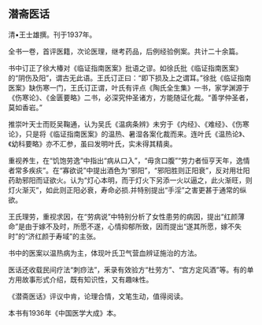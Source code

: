 ## 潜斋医话

清•王士雄撰。刊于1937年。

全书一卷，首评医籍，次论医理，继考药品，后例经验例案。共计二十余篇。

书中订正了徐大椿对《临证指南医案》批语之谬。如徐氏批《临证指南医案》的“阴伤及阳”，谓古无此语。王氏订正曰：“即下损及上之谓耳。”徐批《临证指南医案》缺伤寒一门，王氏订正谓，叶氏有评点《陶氏全生集》一书，家学渊源于《伤寒论》、《金匮要略》二书，必深究仲圣诸方，方能随证化裁。“善学仲圣者，莫如香岩。”

推崇叶天士而贬吴鞠通，认为吴氏《温病条辨》未穷于《内经》、《难经》、《伤寒论》，只是将《临证指南医案》的温热、暑湿各案化裁而来。连叶氏《温热论》、《幼科要略》亦不汇参，虽曰发明叶氏，实未得其精奥。

重视养生，在“饥饱劳逸”中指出“病从口入”，“毋贪口腹”“劳力者恒亨天年，逸情者常多疾疢”。在“寡欲说”中提出酒色为“邪阳”，“邪阳胜则正阳衰”，反对用壮阳药助邪阳而证欲火。认为“灯心本明，而于灯火下另添一火以逼之，此火渐旺，则灯火渐灭”，如此则正阳必衰，寿命必损.并特别提出“手淫”之害更甚于通常的纵欲。

王氏理劳，重视求因，在“劳病说”中特别分析了女性患劳的病因，提出“红颜薄命”是由于嫁不及时，所愿不遂，心情抑郁所致，因而提出“遂其所愿，嫁不失时”的“济红颜于寿域”的主张。

书中的医案以温热病为主，体现叶氏卫气营血辨证施治的方法。

医话还收载民间疗法“刺痧法”，釆录有效验方“杜劳方”、“宫方定风酒”等。有的单方用故事形式介绍，既有知识性，又有趣味性。

《潜斋医话》评议中肯，论理合情，文笔生动，值得阅读。

本书有1936年《中国医学大成》本。
